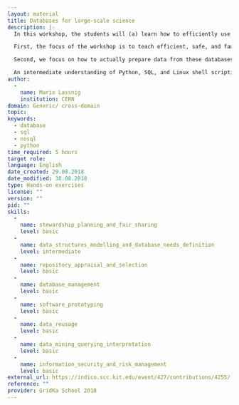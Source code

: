 ```yaml
---
layout: material
title: Databases for large-scale science
description: |-
  In this workshop, the students will (a) learn how to efficiently use relational and non-relational databases for modern large-scale scientific experiments, and (b) how to create database workflows suitable for analytics and machine learning.

  First, the focus of the workshop is to teach efficient, safe, and fault-tolerant principles when dealing with high-volume and high-throughput database scenarios. This includes, but is not limited to, systems such as PostgreSQL, Redis, or ElasticSearch. Topics include query planning and performance analysis, transactional safety, SQL injection, and competitive locking.

  Second, we focus on how to actually prepare data from these databases to be usable for analytics and machine learning frameworks such as Keras.

  An intermediate understanding of Python, SQL, and Linux shell scripting is recommended to follow this course. An understanding of machine learning principles is not required.
author: 
  - 
    name: Mario Lassnig
    institution: CERN
domain: Generic/ cross-domain
topic: 
keywords: 
  - database
  - sql
  - nosql
  - python
time_required: 5 hours
target role: 
language: English
date_created: 29.08.2018
date_modified: 30.08.2018
type: Hands-on exercises
license: ""
version: ""
pid: ""
skills: 
  - 
    name: stewardship_planning_and_fair_sharing
    level: basic
  - 
    name: data_structures_modelling_and_database_needs_definition
    level: intermediate
  - 
    name: repository_appraisal_and_selection
    level: basic
  - 
    name: database_management
    level: basic
  - 
    name: software_prototyping
    level: basic
  - 
    name: data_reusage
    level: basic
  - 
    name: data_mining_querying_interpretation
    level: basic
  - 
    name: information_security_and_risk_management
    level: basic
external_url: https://indico.scc.kit.edu/event/427/contributions/4255/
reference: ""
provider: GridKa School 2018
---
```

